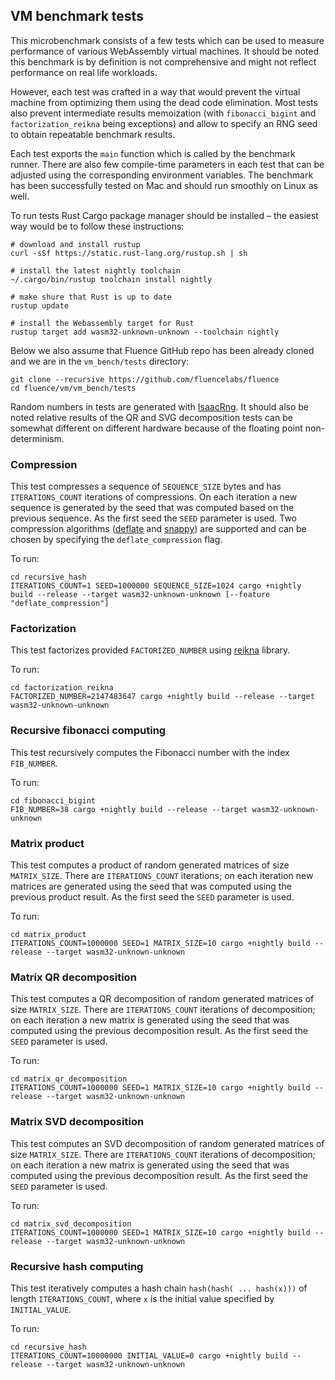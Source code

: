 ## VM benchmark tests

This microbenchmark consists of a few tests which can be used to measure performance of various WebAssembly virtual machines. It should be noted this benchmark is by definition is not comprehensive and might not reflect performance on real life workloads. 

However, each test was crafted in a way that would prevent the virtual machine from optimizing them using the dead code elimination. Most tests also prevent intermediate results memoization (with `fibonacci_bigint` and `factorization_reikna` being exceptions) and allow to specify an RNG seed to obtain repeatable benchmark results.

Each test exports the `main` function which is called by the benchmark runner. There are also few compile-time parameters in each test that can be adjusted using the corresponding environment variables. The benchmark has been successfully tested on Mac and should run smoothly on Linux as well.

To run tests Rust Cargo package manager should be installed – the easiest way would be to follow these instructions:

```shell
# download and install rustup
curl -sSf https://static.rust-lang.org/rustup.sh | sh

# install the latest nightly toolchain
~/.cargo/bin/rustup toolchain install nightly

# make shure that Rust is up to date
rustup update

# install the Webassembly target for Rust
rustup target add wasm32-unknown-unknown --toolchain nightly
```
Below we also assume that Fluence GitHub repo has been already cloned and we are in the `vm_bench/tests` directory:

```shell
git clone --recursive https://github.com/fluencelabs/fluence
cd fluence/vm/vm_bench/tests
```

Random numbers in tests are generated with [IsaacRng](https://doc.rust-lang.org/1.0.0/rand/isaac/struct.IsaacRng.html). It should also be noted relative results of the QR and SVG decomposition tests can be somewhat different on different hardware because of the floating point non-determinism.

### Compression

This test compresses a sequence of `SEQUENCE_SIZE` bytes and has `ITERATIONS_COUNT` iterations of compressions. On each iteration a new sequence is generated by the seed that was computed based on the previous sequence. As the first seed the `SEED` parameter is used. Two compression algorithms ([deflate](https://docs.rs/deflate) and [snappy](https://docs.rs/snap)) are supported and can be chosen by specifying the `deflate_compression` flag.

To run:

```shell
cd recursive_hash
ITERATIONS_COUNT=1 SEED=1000000 SEQUENCE_SIZE=1024 cargo +nightly build --release --target wasm32-unknown-unknown [--feature "deflate_compression"]
```

### Factorization

This test factorizes provided `FACTORIZED_NUMBER` using [reikna](https://docs.rs/reikna/0.10.0/reikna/) library.

To run:

```shell
cd factorization_reikna
FACTORIZED_NUMBER=2147483647 cargo +nightly build --release --target wasm32-unknown-unknown
```

### Recursive fibonacci computing

This test recursively computes the Fibonacci number with the index `FIB_NUMBER`.

To run:

```shell
cd fibonacci_bigint
FIB_NUMBER=38 cargo +nightly build --release --target wasm32-unknown-unknown
```

### Matrix product

This test computes a product of random generated matrices of size `MATRIX_SIZE`. There are `ITERATIONS_COUNT` iterations; on each iteration new matrices are generated using the seed that was computed using the previous product result. As the first seed the `SEED` parameter is used.

To run:

```shell
cd matrix_product
ITERATIONS_COUNT=1000000 SEED=1 MATRIX_SIZE=10 cargo +nightly build --release --target wasm32-unknown-unknown
```

### Matrix QR decomposition

This test computes a QR decomposition of random generated matrices of size `MATRIX_SIZE`. There are `ITERATIONS_COUNT` iterations of decomposition; on each iteration a new matrix is generated using the seed that was computed using the previous decomposition result. As the first seed the `SEED` parameter is used.

To run:

```shell
cd matrix_qr_decomposition
ITERATIONS_COUNT=1000000 SEED=1 MATRIX_SIZE=10 cargo +nightly build --release --target wasm32-unknown-unknown
```

### Matrix SVD decomposition

This test computes an SVD decomposition of random generated matrices of size `MATRIX_SIZE`. There are `ITERATIONS_COUNT` iterations of decomposition; on each iteration a new matrix is generated using the seed that was computed using the previous decomposition result. As the first seed the `SEED` parameter is used.

To run:

```shell
cd matrix_svd_decomposition
ITERATIONS_COUNT=1000000 SEED=1 MATRIX_SIZE=10 cargo +nightly build --release --target wasm32-unknown-unknown
```

### Recursive hash computing

This test iteratively computes a hash chain `hash(hash( ... hash(x)))` of length `ITERATIONS_COUNT`, where `x` is the initial value specified by `INITIAL_VALUE`.

To run:

```shell
cd recursive_hash
ITERATIONS_COUNT=10000000 INITIAL_VALUE=0 cargo +nightly build --release --target wasm32-unknown-unknown
```
